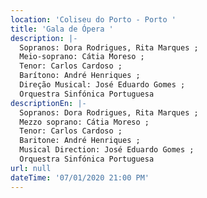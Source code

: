 ```yaml
---
location: 'Coliseu do Porto - Porto '
title: 'Gala de Ópera '
description: |-
  Sopranos: Dora Rodrigues, Rita Marques ;
  Meio-soprano: Cátia Moreso ;
  Tenor: Carlos Cardoso ;
  Barítono: André Henriques ;
  Direção Musical: José Eduardo Gomes ;
  Orquestra Sinfónica Portuguesa
descriptionEn: |-
  Sopranos: Dora Rodrigues, Rita Marques ;
  Mezzo soprano: Cátia Moreso ;
  Tenor: Carlos Cardoso ;
  Baritone: André Henriques ;
  Musical Direction: José Eduardo Gomes ;
  Orquestra Sinfónica Portuguesa
url: null
dateTime: '07/01/2020 21:00 PM'
---
```



